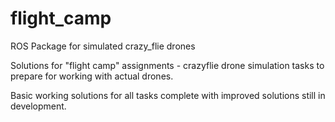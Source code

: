 # flight_camp
ROS Package for simulated crazy_flie drones

Solutions for "flight camp" assignments - crazyflie drone simulation tasks to prepare for working with actual drones.


Basic working solutions for all tasks complete with improved solutions still in development.

